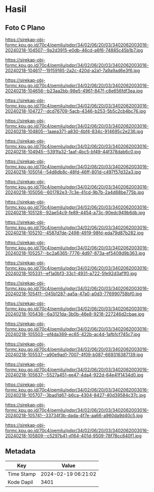# Hasil

## Foto C Plano

https://sirekap-obj-formc.kpu.go.id/70c4/pemilu/pdpr/34/02/06/20/03/3402062003016-20240218-104507--9a2d3915-e0db-46cd-a6f6-74885c45b1b7.jpg

https://sirekap-obj-formc.kpu.go.id/70c4/pemilu/pdpr/34/02/06/20/03/3402062003016-20240218-104617--19159165-2a2c-420d-a2a1-7a9a9ad6e3f6.jpg

https://sirekap-obj-formc.kpu.go.id/70c4/pemilu/pdpr/34/02/06/20/03/3402062003016-20240218-104656--b23aa2bb-98e5-4961-847f-c8e656fdf3ea.jpg

https://sirekap-obj-formc.kpu.go.id/70c4/pemilu/pdpr/34/02/06/20/03/3402062003016-20240218-104727--dcd76709-5acb-4346-b253-5b5c2cb4bc76.jpg

https://sirekap-obj-formc.kpu.go.id/70c4/pemilu/pdpr/34/02/06/20/03/3402062003016-20240218-104805--1aaea371-a830-4bf4-834c-914695c2e236.jpg

https://sirekap-obj-formc.kpu.go.id/70c4/pemilu/pdpr/34/02/06/20/03/3402062003016-20240218-104945--5391fa32-1aaf-4bc5-bf49-44f378dab6c0.jpg

https://sirekap-obj-formc.kpu.go.id/70c4/pemilu/pdpr/34/02/06/20/03/3402062003016-20240218-105014--54d8db8c-48fd-46ff-801d-c497f57d32a3.jpg

https://sirekap-obj-formc.kpu.go.id/70c4/pemilu/pdpr/34/02/06/20/03/3402062003016-20240218-105056--601782e3-7c3e-41cd-9b7b-2a4d68be775b.jpg

https://sirekap-obj-formc.kpu.go.id/70c4/pemilu/pdpr/34/02/06/20/03/3402062003016-20240218-105128--92ae54c9-fe89-4454-a73c-90edc949b6db.jpg

https://sirekap-obj-formc.kpu.go.id/70c4/pemilu/pdpr/34/02/06/20/03/3402062003016-20240218-105210--4587d7de-2498-4919-98fd-eda79d87b282.jpg

https://sirekap-obj-formc.kpu.go.id/70c4/pemilu/pdpr/34/02/06/20/03/3402062003016-20240218-105257--bc2a6365-7776-4d97-873a-ef5409d9b363.jpg

https://sirekap-obj-formc.kpu.go.id/70c4/pemilu/pdpr/34/02/06/20/03/3402062003016-20240218-105331--ef1a0bf3-33c1-4931-a722-5fe92d3af1f0.jpg

https://sirekap-obj-formc.kpu.go.id/70c4/pemilu/pdpr/34/02/06/20/03/3402062003016-20240218-105411--045b1287-aa5a-47a0-a0d3-776990758bf0.jpg

https://sirekap-obj-formc.kpu.go.id/70c4/pemilu/pdpr/34/02/06/20/03/3402062003016-20240218-105436--6a3121da-3b0b-46e8-9218-227246d2cbae.jpg

https://sirekap-obj-formc.kpu.go.id/70c4/pemilu/pdpr/34/02/06/20/03/3402062003016-20240218-105503--ef4da369-ec65-422b-ac4d-1afb1cf745c7.jpg

https://sirekap-obj-formc.kpu.go.id/70c4/pemilu/pdpr/34/02/06/20/03/3402062003016-20240218-105537--a90e9ad1-7007-4f09-b087-669316387139.jpg

https://sirekap-obj-formc.kpu.go.id/70c4/pemilu/pdpr/34/02/06/20/03/3402062003016-20240218-105637--5527a451-ee47-4da4-922d-64e41f1434d0.jpg

https://sirekap-obj-formc.kpu.go.id/70c4/pemilu/pdpr/34/02/06/20/03/3402062003016-20240218-105707--3bad1d67-b6ca-4304-8427-40d39584c37c.jpg

https://sirekap-obj-formc.kpu.go.id/70c4/pemilu/pdpr/34/02/06/20/03/3402062003016-20240218-105741--33734f3b-dada-4f7e-aa66-a960da9d40c5.jpg

https://sirekap-obj-formc.kpu.go.id/70c4/pemilu/pdpr/34/02/06/20/03/3402062003016-20240218-105809--c5297b41-d164-401d-9509-78f78cc840f1.jpg


## Metadata

| Key        | Value               |
| ---------- | ------------------- |
| Time Stamp | 2024-02-19 06:21:02 |
| Kode Dapil | 3401                |



